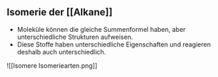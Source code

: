 ## Isomerie der [[Alkane]] 

- Moleküle können die gleiche Summenformel haben, aber unterschiedliche Strukturen aufweisen. 
- Diese Stoffe haben unterschiedliche Eigenschaften und reagieren deshalb auch unterschiedlich.

![[Isomere Isomeriearten.png]]
